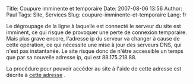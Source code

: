 Title: Coupure imminente et temporaire
Date: 2007-08-06 13:56
Author: Paul
Tags: Site, Services
Slug: coupure-imminente-et-temporaire
Lang: fr

Le dégroupage de la ligne à laquelle est connecté le serveur du site est
imminent, ce qui risque de provoquer une perte de connexion temporaire.
Mais plus grave encore, l'adresse ip du serveur va changer à cause de
cette opération, ce qui nécessite une mise à jour des serveurs DNS, qui
n'est pas instantanée.
Le site risque donc de n'être accessible un temps que par sa nouvelle
adresse ip, qui est 88.175.218.88.

La procédure pour pouvoir accéder au site à l'aide de cette adresse est
décrite à [cette
adresse](http://www.pcentraide.com/index.php?showtopic=6093) .


